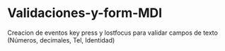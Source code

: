 # Validaciones-y-form-MDI
Creacion de eventos key press y lostfocus para validar campos de texto (Números, decimales, Tel, Identidad)
